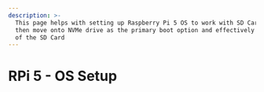 ```yaml
---
description: >-
  This page helps with setting up Raspberry Pi 5 OS to work with SD Card and
  then move onto NVMe drive as the primary boot option and effectively get rid
  of the SD Card
---
```


# RPi 5 - OS Setup

